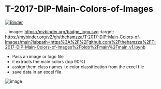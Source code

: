 # T-2017-DIP-Main-Colors-of-Images

[![Binder](https://mybinder.org/badge_logo.svg)](https://mybinder.org/v2/gh/thehamzza/T-2017-DIP-Main-Colors-of-Images/main?labpath=https%3A%2F%2Fgithub.com%2Fthehamzza%2FT-2017-DIP-Main-Colors-of-Images%2Fblob%2Fmain%2Fmain_v1.ipynb)

.. image:: https://mybinder.org/badge_logo.svg
 :target: https://mybinder.org/v2/gh/thehamzza/T-2017-DIP-Main-Colors-of-Images/main?labpath=https%3A%2F%2Fgithub.com%2Fthehamzza%2FT-2017-DIP-Main-Colors-of-Images%2Fblob%2Fmain%2Fmain_v1.ipynb
 
- Pass an image or logo file
- it extracts the main colors (top 90%)
- assign them class names i.e color classification from the excel file
- save data in an excel file

![image](https://github.com/thehamzza/T-2017-DIP-Main-Colors-of-Images/assets/45312947/84d7850d-3360-46f8-bc6e-cfe556987eac)
